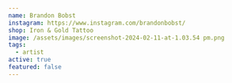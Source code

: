 ```yaml
---
name: Brandon Bobst
instagram: https://www.instagram.com/brandonbobst/
shop: Iron & Gold Tattoo
image: /assets/images/screenshot-2024-02-11-at-1.03.54 pm.png
tags:
  - artist
active: true
featured: false
---
```

